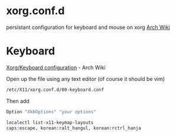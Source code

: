 # xorg.conf.d
persistant configuration for keyboard and mouse on xorg
[Arch Wiki](https://wiki.archlinux.org/title/Xorg#Configuration)

# Keyboard
[Xorg/Keyboard configuration](https://wiki.archlinux.org/title/Xorg/Keyboard_configuration) - Arch Wiki

Open up the file using any text editor (of course it should be vim)

```bash
/etc/X11/xorg.conf.d/00-keyboard.conf
```
Then add
```bash
Option "XkbOptions" "your options"
```
```bash
localectl list-x11-keymap-layouts
caps:escape, korean:ralt_hangul, korean:rctrl_hanja
```
